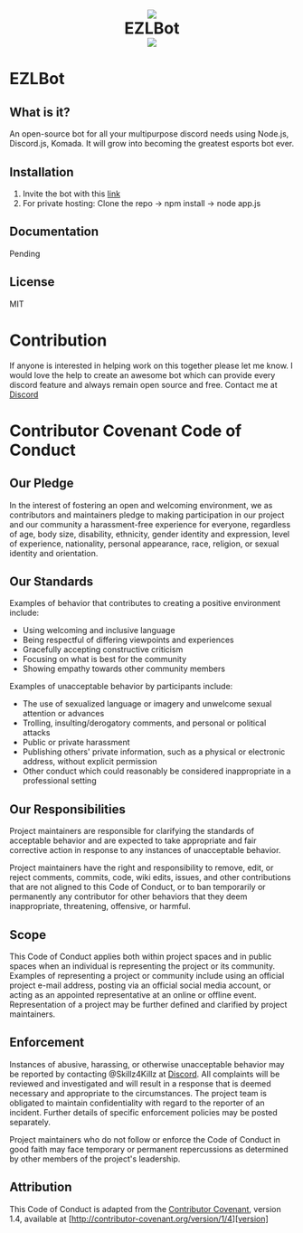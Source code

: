 <h1 align='center' color= 'orange'>
  <a href='https://discord.gg/VHVY7rb' style='border-radius: 50%'><img src='https://cdn.discordapp.com/attachments/282541228904546305/349284130128658433/FaceBook_Cover.png'></a>
  <br>
  EZLBot
  <br>
  <a href="https://discord.gg/VHVY7rb" target="_blank"><img src="https://discordapp.com/api/guilds/233300409308020736/embed.png"></a>
</h1>

# EZLBot

## What is it?

An open-source bot for all your multipurpose discord needs using Node.js, Discord.js, Komada. It will grow into becoming the greatest esports bot ever.

## Installation

1. Invite the bot with this [link](https://discordapp.com/oauth2/authorize?client_id=334086035808190464&permissions=473967622&scope=bot)
2. For private hosting: Clone the repo -> npm install -> node app.js

## Documentation

Pending

## License

MIT

# Contribution

If anyone is interested in helping work on this together please let me know. I would love the help to create an awesome bot which can provide every discord feature and always remain open source and free. Contact me at [Discord](https://discord.gg/VHVY7rb)

# Contributor Covenant Code of Conduct

## Our Pledge

In the interest of fostering an open and welcoming environment, we as
contributors and maintainers pledge to making participation in our project and
our community a harassment-free experience for everyone, regardless of age, body
size, disability, ethnicity, gender identity and expression, level of experience,
nationality, personal appearance, race, religion, or sexual identity and
orientation.

## Our Standards

Examples of behavior that contributes to creating a positive environment
include:

* Using welcoming and inclusive language
* Being respectful of differing viewpoints and experiences
* Gracefully accepting constructive criticism
* Focusing on what is best for the community
* Showing empathy towards other community members

Examples of unacceptable behavior by participants include:

* The use of sexualized language or imagery and unwelcome sexual attention or
advances
* Trolling, insulting/derogatory comments, and personal or political attacks
* Public or private harassment
* Publishing others' private information, such as a physical or electronic
  address, without explicit permission
* Other conduct which could reasonably be considered inappropriate in a
  professional setting

## Our Responsibilities

Project maintainers are responsible for clarifying the standards of acceptable
behavior and are expected to take appropriate and fair corrective action in
response to any instances of unacceptable behavior.

Project maintainers have the right and responsibility to remove, edit, or
reject comments, commits, code, wiki edits, issues, and other contributions
that are not aligned to this Code of Conduct, or to ban temporarily or
permanently any contributor for other behaviors that they deem inappropriate,
threatening, offensive, or harmful.

## Scope

This Code of Conduct applies both within project spaces and in public spaces
when an individual is representing the project or its community. Examples of
representing a project or community include using an official project e-mail
address, posting via an official social media account, or acting as an appointed
representative at an online or offline event. Representation of a project may be
further defined and clarified by project maintainers.

## Enforcement

Instances of abusive, harassing, or otherwise unacceptable behavior may be
reported by contacting @Skillz4Killz at [Discord](https://discord.gg/VHVY7rb). All
complaints will be reviewed and investigated and will result in a response that
is deemed necessary and appropriate to the circumstances. The project team is
obligated to maintain confidentiality with regard to the reporter of an incident.
Further details of specific enforcement policies may be posted separately.

Project maintainers who do not follow or enforce the Code of Conduct in good
faith may face temporary or permanent repercussions as determined by other
members of the project's leadership.

## Attribution

This Code of Conduct is adapted from the [Contributor Covenant][homepage], version 1.4,
available at [http://contributor-covenant.org/version/1/4][version]

[homepage]: http://contributor-covenant.org
[version]: http://contributor-covenant.org/version/1/4/
